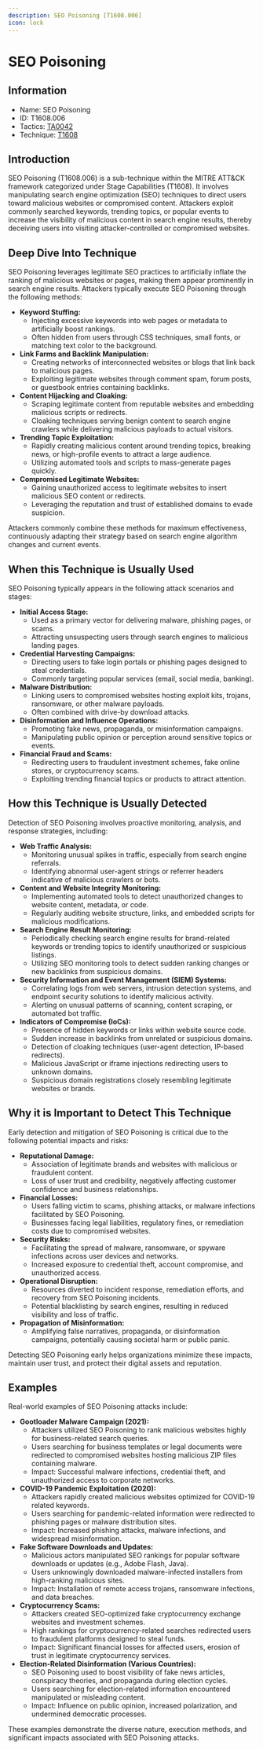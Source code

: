 ```yaml
---
description: SEO Poisoning [T1608.006]
icon: lock
---
```


# SEO Poisoning

## Information

* Name: SEO Poisoning
* ID: T1608.006
* Tactics: [TA0042](../)
* Technique: [T1608](./)

## Introduction

SEO Poisoning (T1608.006) is a sub-technique within the MITRE ATT\&CK framework categorized under Stage Capabilities (T1608). It involves manipulating search engine optimization (SEO) techniques to direct users toward malicious websites or compromised content. Attackers exploit commonly searched keywords, trending topics, or popular events to increase the visibility of malicious content in search engine results, thereby deceiving users into visiting attacker-controlled or compromised websites.

## Deep Dive Into Technique

SEO Poisoning leverages legitimate SEO practices to artificially inflate the ranking of malicious websites or pages, making them appear prominently in search engine results. Attackers typically execute SEO Poisoning through the following methods:

* **Keyword Stuffing:**
  * Injecting excessive keywords into web pages or metadata to artificially boost rankings.
  * Often hidden from users through CSS techniques, small fonts, or matching text color to the background.
* **Link Farms and Backlink Manipulation:**
  * Creating networks of interconnected websites or blogs that link back to malicious pages.
  * Exploiting legitimate websites through comment spam, forum posts, or guestbook entries containing backlinks.
* **Content Hijacking and Cloaking:**
  * Scraping legitimate content from reputable websites and embedding malicious scripts or redirects.
  * Cloaking techniques serving benign content to search engine crawlers while delivering malicious payloads to actual visitors.
* **Trending Topic Exploitation:**
  * Rapidly creating malicious content around trending topics, breaking news, or high-profile events to attract a large audience.
  * Utilizing automated tools and scripts to mass-generate pages quickly.
* **Compromised Legitimate Websites:**
  * Gaining unauthorized access to legitimate websites to insert malicious SEO content or redirects.
  * Leveraging the reputation and trust of established domains to evade suspicion.

Attackers commonly combine these methods for maximum effectiveness, continuously adapting their strategy based on search engine algorithm changes and current events.

## When this Technique is Usually Used

SEO Poisoning typically appears in the following attack scenarios and stages:

* **Initial Access Stage:**
  * Used as a primary vector for delivering malware, phishing pages, or scams.
  * Attracting unsuspecting users through search engines to malicious landing pages.
* **Credential Harvesting Campaigns:**
  * Directing users to fake login portals or phishing pages designed to steal credentials.
  * Commonly targeting popular services (email, social media, banking).
* **Malware Distribution:**
  * Linking users to compromised websites hosting exploit kits, trojans, ransomware, or other malware payloads.
  * Often combined with drive-by download attacks.
* **Disinformation and Influence Operations:**
  * Promoting fake news, propaganda, or misinformation campaigns.
  * Manipulating public opinion or perception around sensitive topics or events.
* **Financial Fraud and Scams:**
  * Redirecting users to fraudulent investment schemes, fake online stores, or cryptocurrency scams.
  * Exploiting trending financial topics or products to attract attention.

## How this Technique is Usually Detected

Detection of SEO Poisoning involves proactive monitoring, analysis, and response strategies, including:

* **Web Traffic Analysis:**
  * Monitoring unusual spikes in traffic, especially from search engine referrals.
  * Identifying abnormal user-agent strings or referrer headers indicative of malicious crawlers or bots.
* **Content and Website Integrity Monitoring:**
  * Implementing automated tools to detect unauthorized changes to website content, metadata, or code.
  * Regularly auditing website structure, links, and embedded scripts for malicious modifications.
* **Search Engine Result Monitoring:**
  * Periodically checking search engine results for brand-related keywords or trending topics to identify unauthorized or suspicious listings.
  * Utilizing SEO monitoring tools to detect sudden ranking changes or new backlinks from suspicious domains.
* **Security Information and Event Management (SIEM) Systems:**
  * Correlating logs from web servers, intrusion detection systems, and endpoint security solutions to identify malicious activity.
  * Alerting on unusual patterns of scanning, content scraping, or automated bot traffic.
* **Indicators of Compromise (IoCs):**
  * Presence of hidden keywords or links within website source code.
  * Sudden increase in backlinks from unrelated or suspicious domains.
  * Detection of cloaking techniques (user-agent detection, IP-based redirects).
  * Malicious JavaScript or iframe injections redirecting users to unknown domains.
  * Suspicious domain registrations closely resembling legitimate websites or brands.

## Why it is Important to Detect This Technique

Early detection and mitigation of SEO Poisoning is critical due to the following potential impacts and risks:

* **Reputational Damage:**
  * Association of legitimate brands and websites with malicious or fraudulent content.
  * Loss of user trust and credibility, negatively affecting customer confidence and business relationships.
* **Financial Losses:**
  * Users falling victim to scams, phishing attacks, or malware infections facilitated by SEO Poisoning.
  * Businesses facing legal liabilities, regulatory fines, or remediation costs due to compromised websites.
* **Security Risks:**
  * Facilitating the spread of malware, ransomware, or spyware infections across user devices and networks.
  * Increased exposure to credential theft, account compromise, and unauthorized access.
* **Operational Disruption:**
  * Resources diverted to incident response, remediation efforts, and recovery from SEO Poisoning incidents.
  * Potential blacklisting by search engines, resulting in reduced visibility and loss of traffic.
* **Propagation of Misinformation:**
  * Amplifying false narratives, propaganda, or disinformation campaigns, potentially causing societal harm or public panic.

Detecting SEO Poisoning early helps organizations minimize these impacts, maintain user trust, and protect their digital assets and reputation.

## Examples

Real-world examples of SEO Poisoning attacks include:

* **Gootloader Malware Campaign (2021):**
  * Attackers utilized SEO Poisoning to rank malicious websites highly for business-related search queries.
  * Users searching for business templates or legal documents were redirected to compromised websites hosting malicious ZIP files containing malware.
  * Impact: Successful malware infections, credential theft, and unauthorized access to corporate networks.
* **COVID-19 Pandemic Exploitation (2020):**
  * Attackers rapidly created malicious websites optimized for COVID-19 related keywords.
  * Users searching for pandemic-related information were redirected to phishing pages or malware distribution sites.
  * Impact: Increased phishing attacks, malware infections, and widespread misinformation.
* **Fake Software Downloads and Updates:**
  * Malicious actors manipulated SEO rankings for popular software downloads or updates (e.g., Adobe Flash, Java).
  * Users unknowingly downloaded malware-infected installers from high-ranking malicious sites.
  * Impact: Installation of remote access trojans, ransomware infections, and data breaches.
* **Cryptocurrency Scams:**
  * Attackers created SEO-optimized fake cryptocurrency exchange websites and investment schemes.
  * High rankings for cryptocurrency-related searches redirected users to fraudulent platforms designed to steal funds.
  * Impact: Significant financial losses for affected users, erosion of trust in legitimate cryptocurrency services.
* **Election-Related Disinformation (Various Countries):**
  * SEO Poisoning used to boost visibility of fake news articles, conspiracy theories, and propaganda during election cycles.
  * Users searching for election-related information encountered manipulated or misleading content.
  * Impact: Influence on public opinion, increased polarization, and undermined democratic processes.

These examples demonstrate the diverse nature, execution methods, and significant impacts associated with SEO Poisoning attacks.
